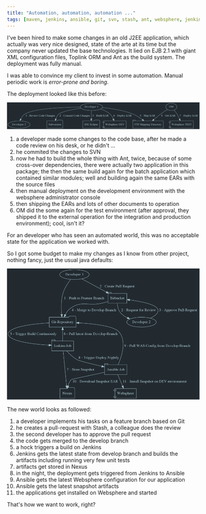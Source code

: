 ```yaml
---
title: "Automation, automation, automation ..."
tags: [maven, jenkins, ansible, git, svn, stash, ant, websphere, jenkins, nexus, ansible]
---
```


I've been hired to make some changes in an old J2EE application, which actually was very nice designed, state of the arte at its time but the company never updated the base technologies. It lied on EJB 2.1 with giant XML configuration files, Toplink ORM and Ant as the build system. The deployment was fully manual.

I was able to convince my client to invest in some automation. Manual periodic work is *error-prone and boring*. 

The deployment looked like this before:

![manual deployment](/images/blog/2017-01-15-nwm-old-world.png)

1. a developer made some changes to the code base, after he made a code review on his desk, or he didn't ...
2. he commited the changes to SVN
3. now he had to build the whole thing with Ant, twice, because of some cross-over dependencies, there were actually two application in this package; the then the same build again for the batch application which contained similar modules; well and building again the same EARs with the source files
4. then manual deployment on the development environment with the websphere administrator console
5. then shipping the EARs and lots of other documents to operation
6. OM did the some again for the test environment (after approval, they shipped it to the external operation for the integration and production environment); cool, isn't it?

For an developer who has seen an automated world, this was no acceptable state for the application we worked with. 

So I got some budget to make my changes as I know from other project, nothing fancy, just the usual java defaults:

![automated deployment](/images/blog/2017-01-15-nwm-continuous-integration-flow.png)

The new world looks as followed: 

1. a developer implements his tasks on a feature branch based on Git
2. he creates a pull-request with Stash, a colleague does the review
3. the second developer has to approve the pull request
4. the code gets merged to the develop branch
5. a hock triggers a build on Jenkins
6. Jenkins gets the latest state from develop branch and builds the artifacts including running very few unit tests
7. artifacts get stored in Nexus
8. in the night, the deployment gets triggered from Jenkins to Ansible 
9. Ansible gets the latest Websphere configuration for our application
10. Ansible gets the latest snapshot artifacts
11. the applications get installed on Websphere and started

That's how we want to work, right?
